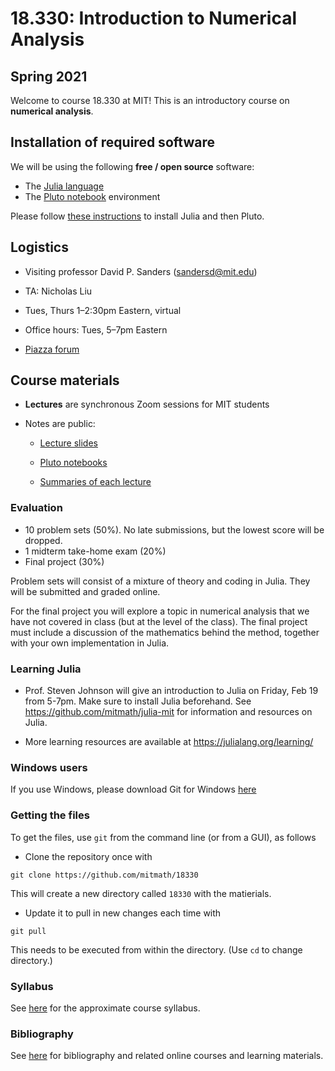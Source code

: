 # 18.330: Introduction to Numerical Analysis

## Spring 2021

Welcome to course 18.330 at MIT! This is an introductory course on **numerical analysis**.

## Installation of required software 
We will be using the following **free / open source** software:
- The [Julia language](www.julialang.org)
- The [Pluto notebook](https://github.com/fonsp/Pluto.jl) environment

Please follow [these  instructions](https://computationalthinking.mit.edu/Spring21/installation/) to install Julia and then Pluto.

## Logistics

- Visiting professor David P. Sanders ([sandersd@mit.edu](mailto:sandersd@mit.edu))

- TA: Nicholas Liu

- Tues, Thurs 1&ndash;2:30pm Eastern, virtual

- Office hours: Tues, 5&ndash;7pm Eastern

- [Piazza forum](https://piazza.com/class/kl8f7m3q7q355)


## Course materials
- **Lectures** are synchronous Zoom sessions for MIT students

- Notes are public:

  - [Lecture slides](lectures) 

  - [Pluto notebooks](notebooks)

  - [Summaries of each lecture](summaries.md)

### Evaluation

- 10 problem sets (50%). No late submissions, but the lowest score will be dropped.
- 1 midterm take-home exam (20%)
- Final project (30%)

Problem sets will consist of a mixture of theory and coding in Julia. They will be submitted and graded online.

For the final project you will explore a topic in numerical analysis that we have not covered in class (but at the level of the class). The final project must include a discussion of the mathematics behind the method, together with your own implementation in Julia.

### Learning Julia

- Prof. Steven Johnson will give an introduction to Julia on Friday, Feb 19 from 5-7pm. Make sure to install Julia beforehand. See https://github.com/mitmath/julia-mit for information and resources on Julia.

- More learning resources are available at https://julialang.org/learning/

### Windows users

If you use Windows, please download Git for Windows [here](https://gitforwindows.org)

### Getting the files

To get the files, use `git` from the command line (or from a GUI), as follows

- Clone the repository once with
```
git clone https://github.com/mitmath/18330
```
This will create a new directory called `18330` with the matierials.


- Update it to pull in new changes each time with
```
git pull
```
This needs to be executed from within the directory. (Use `cd` to change directory.)

### Syllabus
See [here](syllabus.md) for the approximate course syllabus.

### Bibliography

See [here](bibliography.md) for bibliography and related online courses and learning materials.
